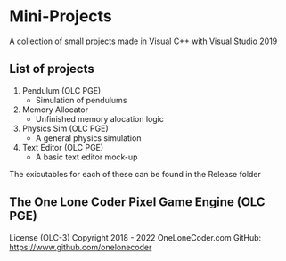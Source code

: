 # Mini-Projects
A collection of small projects made in Visual C++ with Visual Studio 2019

## List of projects
1. Pendulum (OLC PGE)
    * Simulation of pendulums
2. Memory Allocator
    * Unfinished memory alocation logic
3. Physics Sim (OLC PGE)
    * A general physics simulation
4. Text Editor (OLC PGE)
    * A basic text editor mock-up

The exicutables for each of these can be found in the Release folder

## The One Lone Coder Pixel Game Engine (OLC PGE)
License (OLC-3)
Copyright 2018 - 2022 OneLoneCoder.com
GitHub:		https://www.github.com/onelonecoder
